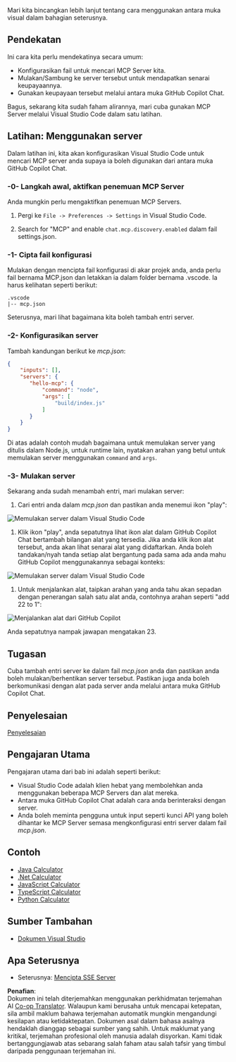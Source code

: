 <!--
CO_OP_TRANSLATOR_METADATA:
{
  "original_hash": "0eb9557780cd0a2551cdb8a16c886b51",
  "translation_date": "2025-06-17T16:02:50+00:00",
  "source_file": "03-GettingStarted/04-vscode/README.md",
  "language_code": "ms"
}
-->
Mari kita bincangkan lebih lanjut tentang cara menggunakan antara muka visual dalam bahagian seterusnya.

## Pendekatan

Ini cara kita perlu mendekatinya secara umum:

- Konfigurasikan fail untuk mencari MCP Server kita.
- Mulakan/Sambung ke server tersebut untuk mendapatkan senarai keupayaannya.
- Gunakan keupayaan tersebut melalui antara muka GitHub Copilot Chat.

Bagus, sekarang kita sudah faham alirannya, mari cuba gunakan MCP Server melalui Visual Studio Code dalam satu latihan.

## Latihan: Menggunakan server

Dalam latihan ini, kita akan konfigurasikan Visual Studio Code untuk mencari MCP server anda supaya ia boleh digunakan dari antara muka GitHub Copilot Chat.

### -0- Langkah awal, aktifkan penemuan MCP Server

Anda mungkin perlu mengaktifkan penemuan MCP Servers.

1. Pergi ke `File -> Preferences -> Settings` in Visual Studio Code.

1. Search for "MCP" and enable `chat.mcp.discovery.enabled` dalam fail settings.json.

### -1- Cipta fail konfigurasi

Mulakan dengan mencipta fail konfigurasi di akar projek anda, anda perlu fail bernama MCP.json dan letakkan ia dalam folder bernama .vscode. Ia harus kelihatan seperti berikut:

```text
.vscode
|-- mcp.json
```

Seterusnya, mari lihat bagaimana kita boleh tambah entri server.

### -2- Konfigurasikan server

Tambah kandungan berikut ke *mcp.json*:

```json
{
    "inputs": [],
    "servers": {
       "hello-mcp": {
           "command": "node",
           "args": [
               "build/index.js"
           ]
       }
    }
}
```

Di atas adalah contoh mudah bagaimana untuk memulakan server yang ditulis dalam Node.js, untuk runtime lain, nyatakan arahan yang betul untuk memulakan server menggunakan `command` and `args`.

### -3- Mulakan server

Sekarang anda sudah menambah entri, mari mulakan server:

1. Cari entri anda dalam *mcp.json* dan pastikan anda menemui ikon "play":

  ![Memulakan server dalam Visual Studio Code](../../../../translated_images/vscode-start-server.8e3c986612e3555de47e5b1e37b2f3020457eeb6a206568570fd74a17e3796ad.ms.png)  

1. Klik ikon "play", anda sepatutnya lihat ikon alat dalam GitHub Copilot Chat bertambah bilangan alat yang tersedia. Jika anda klik ikon alat tersebut, anda akan lihat senarai alat yang didaftarkan. Anda boleh tandakan/nyah tanda setiap alat bergantung pada sama ada anda mahu GitHub Copilot menggunakannya sebagai konteks:

  ![Memulakan server dalam Visual Studio Code](../../../../translated_images/vscode-tool.0b3bbea2fb7d8c26ddf573cad15ef654e55302a323267d8ee6bd742fe7df7fed.ms.png)

1. Untuk menjalankan alat, taipkan arahan yang anda tahu akan sepadan dengan penerangan salah satu alat anda, contohnya arahan seperti "add 22 to 1":

  ![Menjalankan alat dari GitHub Copilot](../../../../translated_images/vscode-agent.d5a0e0b897331060518fe3f13907677ef52b879db98c64d68a38338608f3751e.ms.png)

  Anda sepatutnya nampak jawapan mengatakan 23.

## Tugasan

Cuba tambah entri server ke dalam fail *mcp.json* anda dan pastikan anda boleh mulakan/berhentikan server tersebut. Pastikan juga anda boleh berkomunikasi dengan alat pada server anda melalui antara muka GitHub Copilot Chat.

## Penyelesaian

[Penyelesaian](./solution/README.md)

## Pengajaran Utama

Pengajaran utama dari bab ini adalah seperti berikut:

- Visual Studio Code adalah klien hebat yang membolehkan anda menggunakan beberapa MCP Servers dan alat mereka.
- Antara muka GitHub Copilot Chat adalah cara anda berinteraksi dengan server.
- Anda boleh meminta pengguna untuk input seperti kunci API yang boleh dihantar ke MCP Server semasa mengkonfigurasi entri server dalam fail *mcp.json*.

## Contoh

- [Java Calculator](../samples/java/calculator/README.md)
- [.Net Calculator](../../../../03-GettingStarted/samples/csharp)
- [JavaScript Calculator](../samples/javascript/README.md)
- [TypeScript Calculator](../samples/typescript/README.md)
- [Python Calculator](../../../../03-GettingStarted/samples/python)

## Sumber Tambahan

- [Dokumen Visual Studio](https://code.visualstudio.com/docs/copilot/chat/mcp-servers)

## Apa Seterusnya

- Seterusnya: [Mencipta SSE Server](/03-GettingStarted/05-sse-server/README.md)

**Penafian**:  
Dokumen ini telah diterjemahkan menggunakan perkhidmatan terjemahan AI [Co-op Translator](https://github.com/Azure/co-op-translator). Walaupun kami berusaha untuk mencapai ketepatan, sila ambil maklum bahawa terjemahan automatik mungkin mengandungi kesilapan atau ketidaktepatan. Dokumen asal dalam bahasa asalnya hendaklah dianggap sebagai sumber yang sahih. Untuk maklumat yang kritikal, terjemahan profesional oleh manusia adalah disyorkan. Kami tidak bertanggungjawab atas sebarang salah faham atau salah tafsir yang timbul daripada penggunaan terjemahan ini.
